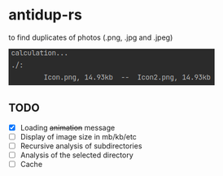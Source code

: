 # antidup-rs
to find duplicates of photos (.png, .jpg and .jpeg)

![](example.png)

## TODO
- [x] Loading ~~animation~~ message
- [ ] Display of image size in mb/kb/etc
- [ ] Recursive analysis of subdirectories
- [ ] Analysis of the selected directory
- [ ] Cache
